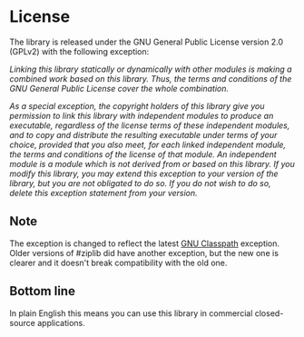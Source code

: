 # License
The library is released under the GNU General Public License version 2.0 (GPLv2) with the following exception: 

_Linking this library statically or dynamically with other modules is making a combined work based on this library. Thus, the terms and conditions of the GNU General Public License cover the whole combination._

_As a special exception, the copyright holders of this library give you permission to link this library with independent modules to produce an executable, regardless of the license terms of these independent modules, and to copy and distribute the resulting executable under terms of your choice, provided that you also meet, for each linked independent module, the terms and conditions of the license of that module. An independent module is a module which is not derived from or based on this library. If you modify this library, you may extend this exception to your version of the library, but you are not obligated to do so. If you do not wish to do so, delete this exception statement from your version._

## Note 
The exception is changed to reflect the latest [GNU Classpath](https://www.gnu.org/savannah-checkouts/gnu/classpath/home.html) exception. Older versions of #ziplib did have another exception, but the new one is clearer and it doesn't break compatibility with the old one. 

## Bottom line 
In plain English this means you can use this library in commercial closed-source applications. 
